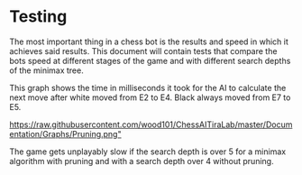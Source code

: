 # Testing

The most important thing in a chess bot is the results and speed in which it achieves said results. This document will contain tests that compare the bots speed at different stages of the game and with different search depths of the minimax tree. 

This graph shows the time in milliseconds it took for the AI to calculate the next move after white moved from E2 to E4. Black always moved from E7 to E5.

<https://raw.githubusercontent.com/wood101/ChessAITiraLab/master/Documentation/Graphs/Pruning.png">

The game gets unplayably slow if the search depth is over 5 for a minimax algorithm with pruning and with a search depth over 4 without pruning.
